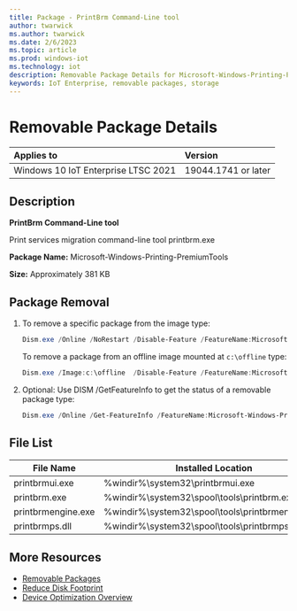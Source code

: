 ```yaml
---
title: Package - PrintBrm Command-Line tool
author: twarwick
ms.author: twarwick
ms.date: 2/6/2023
ms.topic: article
ms.prod: windows-iot
ms.technology: iot
description: Removable Package Details for Microsoft-Windows-Printing-PremiumTools
keywords: IoT Enterprise, removable packages, storage
---
```


# Removable Package Details

| Applies to                          |  Version            |
|:------------------------------------|:--------------------|
| Windows 10 IoT Enterprise LTSC 2021 | 19044.1741 or later |


## Description

**PrintBrm Command-Line tool**

Print services migration command-line tool printbrm.exe

**Package Name:** Microsoft-Windows-Printing-PremiumTools

**Size:**  Approximately 381 KB

## Package Removal

1. To remove a specific package from the image type:
   ```powershell
   Dism.exe /Online /NoRestart /Disable-Feature /FeatureName:Microsoft-Windows-Printing-PremiumTools /PackageName:@Package
   ````

   To remove a package from an offline image mounted at `c:\offline` type:
   ```powershell
   Dism.exe /Image:c:\offline  /Disable-Feature /FeatureName:Microsoft-Windows-Printing-PremiumTools /PackageName:@Package
   ```

1. Optional: Use DISM /GetFeatureInfo to get the status of a removable package type:
   ```powershell
   Dism.exe /Online /Get-FeatureInfo /FeatureName:Microsoft-Windows-Printing-PremiumTools /PackageName:@Package
   ````

## File List
| File Name | Installed Location |
|-----------|--------------------|
| printbrmui.exe     | %windir%\system32\printbrmui.exe |
| printbrm.exe       | %windir%\system32\spool\tools\printbrm.exe |
| printbrmengine.exe | %windir%\system32\spool\tools\printbrmengine.exe |
| printbrmps.dll     | %windir%\system32\spool\tools\printbrmps.dll |

## More Resources
- [Removable Packages](/windows/iot/iot-enterprise/Optimize-Your-Device/Removable-Packages)
- [Reduce Disk Footprint](/windows/iot/iot-enterprise/Optimize-Your-Device/Reduce-Disk-Footprint)
- [Device Optimization Overview](/windows/iot/iot-enterprise/Optimize-Your-Device/Overview)
